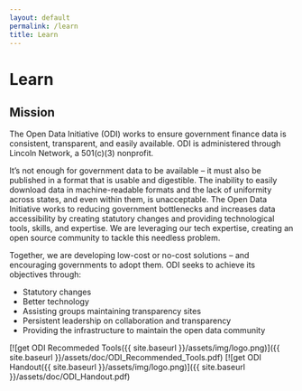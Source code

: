 ```yaml
---
layout: default
permalink: /learn
title: Learn
---
```


# Learn

## Mission
The Open Data Initiative (ODI) works to ensure government finance data is consistent, transparent, and easily available.
ODI is administered through Lincoln Network, a 501(c)(3) nonprofit.

It’s not enough for government data to be available – it must also be published in a format that is usable and digestible. 
The inability to easily download data in machine-readable formats and the lack of uniformity across states, and even within 
them, is unacceptable. The Open Data Initiative works to reducing government bottlenecks and increases data accessibility by 
creating statutory changes and providing technological tools, skills, and expertise. We are leveraging our tech expertise, 
creating an open source community to tackle this needless problem.

Together, we are developing low-cost or no-cost solutions – and encouraging governments to adopt them.
ODI seeks to achieve its objectives through:

* Statutory changes
* Better technology
* Assisting groups maintaining transparency sites
* Persistent leadership on collaboration and transparency
* Providing the infrastructure to maintain the open data community

[![get ODI Recommeded Tools({{ site.baseurl }}/assets/img/logo.png)]({{ site.baseurl }}/assets/doc/ODI_Recommended_Tools.pdf)
[![get ODI Handout({{ site.baseurl }}/assets/img/logo.png)]({{ site.baseurl }}/assets/doc/ODI_Handout.pdf)

